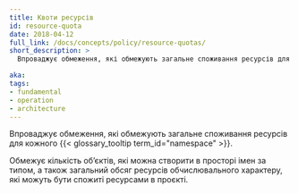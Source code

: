 ```yaml
---
title: Квоти ресурсів
id: resource-quota
date: 2018-04-12
full_link: /docs/concepts/policy/resource-quotas/
short_description: >
  Впроваджує обмеження, які обмежують загальне споживання ресурсів для кожного простору імен.

aka: 
tags:
- fundamental
- operation
- architecture
---
```

Впроваджує обмеження, які обмежують загальне споживання ресурсів для кожного {{< glossary_tooltip term_id="namespace" >}}.

<!--more--> 

Обмежує кількість обʼєктів, які можна створити в просторі імен за типом, а також загальний обсяг ресурсів обчислювального характеру, які можуть бути спожиті ресурсами в проєкті.
